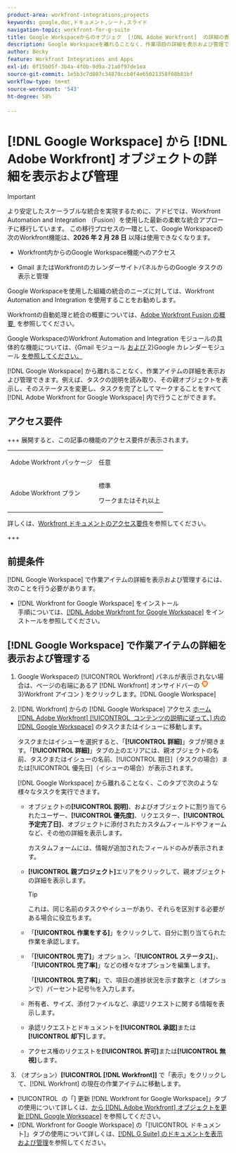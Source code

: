 ```yaml
---
product-area: workfront-integrations;projects
keywords: google,doc,ドキュメント,シート,スライド
navigation-topic: workfront-for-g-suite
title: Google Workspaceからのオブジェク  [!DNL Adobe Workfront]  の詳細の表示と管理
description: Google Workspaceを離れることなく、作業項目の詳細を表示および管理できます。 例えば、Google Workspaceで、タスクの説明を読み取り、親オブジェクトを確認し、ステータスを変更し、完了としてマークするこ  [!DNL Adobe Workfront]  ができます。
author: Becky
feature: Workfront Integrations and Apps
exl-id: 0f15b05f-3b4a-4f0b-9d9a-21a0f97de1ea
source-git-commit: 1e5b3c7d087c34870ccb0f4e65021358f08b81bf
workflow-type: tm+mt
source-wordcount: '543'
ht-degree: 58%

---
```


# [!DNL Google Workspace] から [!DNL Adobe Workfront] オブジェクトの詳細を表示および管理

>[!IMPORTANT]
>
>より安定したスケーラブルな統合を実現するために、アドビでは、Workfront Automation and Integration （Fusion）を使用した最新の柔軟な統合アプローチに移行しています。 この移行プロセスの一環として、Google Workspaceの次のWorkfront機能は、**2026 年 2 月 28 日** 以降は使用できなくなります。
>
>* Workfront内からのGoogle Workspace機能へのアクセス
>
>* Gmail またはWorkfrontのカレンダーサイトパネルからのGoogle タスクの表示と管理
>
>Google Workspaceを使用した組織の統合のニーズに対しては、Workfront Automation and Integration を使用することをお勧めします。
>
>Workfrontの自動処理と統合の概要については、[Adobe Workfront Fusion の概要 &#x200B;](https://experienceleague.adobe.com/en/docs/workfront-fusion/using/get-started-with-fusion/understand-workfront-fusion/workfront-fusion-overview) を参照してください。
>
>Google WorkspaceのWorkfront Automation and Integration モジュールの具体的な機能については、{Gmail モジュール [&#x200B; および &#x200B;](https://experienceleague.adobe.com/en/docs/workfront-fusion/using/references/apps-and-their-modules/third-party-app-connectors/gmail-modules)2}Google カレンダーモジュール [&#x200B; を参照してください。](https://experienceleague.adobe.com/en/docs/workfront-fusion/using/references/apps-and-their-modules/third-party-app-connectors/google-calendar-modules)

[!DNL Google Workspace] から離れることなく、作業アイテムの詳細を表示および管理できます。例えば、タスクの説明を読み取り、その親オブジェクトを表示し、そのステータスを変更し、タスクを完了としてマークすることをすべて [!DNL Adobe Workfront for Google Workspace] 内で行うことができます。

## アクセス要件

+++ 展開すると、この記事の機能のアクセス要件が表示されます。

<table style="table-layout:auto"> 
 <col> 
 <col> 
 <tbody> 
  <tr> 
   <td role="rowheader">Adobe Workfront パッケージ</td> 
   <td> <p>任意</p> </td> 
  </tr> 
  <tr> 
   <td role="rowheader">Adobe Workfront プラン</td> 
   <td> <p>標準</p><p>ワークまたはそれ以上</p>
  </tr> 
 </tbody> 
</table>

詳しくは、[Workfront ドキュメントのアクセス要件](/help/quicksilver/administration-and-setup/add-users/access-levels-and-object-permissions/access-level-requirements-in-documentation.md)を参照してください。

+++

## 前提条件

[!DNL Google Workspace] で作業アイテムの詳細を表示および管理するには、次のことを行う必要があります。

* [!DNL Workfront for Google Workspace] をインストール\
   手順については、[&#x200B; [!DNL Adobe Workfront for Google Workspace]](../../workfront-integrations-and-apps/workfront-for-g-suite/install-workfront-for-gsuite.md) をインストールを参照してください。

## [!DNL Google Workspace] で作業アイテムの詳細を表示および管理する

1. Google Workspaceの [!UICONTROL Workfront] パネルが表示されない場合は、ページの右端にあるア [!DNL Workfront] オンサイドバーの ![&#x200B; アイコン &#x200B;](assets/wf-lion-icon.png)3&rbrace;Workfront アイコン &rbrace; をクリックします。[!DNL Google Workspace]
1. [!DNL Workfront] からの [!DNL Google Workspace] アクセス [&#x200B; ホーム  [!DNL Adobe Workfront] [!UICONTROL &#x200B; コンテンツの説明に従って、] 内の  [!DNL Google Workspace]](../../workfront-integrations-and-apps/workfront-for-g-suite/access-wf-home-content-from-g-suite.md) のタスクまたはイシューに移動します。

   タスクまたはイシューを選択すると、「**[!UICONTROL 詳細]**」タブが開きます。「**[!UICONTROL 詳細]**」タブの上のエリアには、親オブジェクトの名前、タスクまたはイシューの名前、[!UICONTROL 期日]（タスクの場合）または[!UICONTROL 優先日]（イシューの場合）が表示されます。


   [!DNL Google Workspace] から離れることなく、このタブで次のような様々なタスクを実行できます。

   * オブジェクトの&#x200B;**[!UICONTROL 説明]**、およびオブジェクトに割り当てられたユーザー、**[!UICONTROL 優先度]**、リクエスター、**[!UICONTROL 予定完了日]**、オブジェクトに添付されたカスタムフィールドやフォームなど、その他の詳細を表示します。

     カスタムフォームには、情報が追加されたフィールドのみが表示されます。

   * **[!UICONTROL 親プロジェクト]**&#x200B;エリアをクリックして、親オブジェクトの詳細を表示します。

     >[!TIP]
     >
     >これは、同じ名前のタスクやイシューがあり、それらを区別する必要がある場合に役立ちます。

   * 「**[!UICONTROL 作業をする]**」をクリックして、自分に割り当てられた作業を承認します。
   * 「**[!UICONTROL 完了]**」オプション、「**[!UICONTROL ステータス]**」、「**[!UICONTROL 完了率]**」などの様々なオプションを編集します。

     「**[!UICONTROL 完了率]**」で、項目の進捗状況を示す数字と（オプションで）パーセント記号％を入力します。
   * 所有者、サイズ、添付ファイルなど、承認リクエストに関する情報を表示します。
   * 承認リクエストとドキュメントを&#x200B;**[!UICONTROL 承認]**&#x200B;または&#x200B;**[!UICONTROL 却下]**&#x200B;します。

   * アクセス権のリクエストを&#x200B;**[!UICONTROL 許可]**&#x200B;または&#x200B;**[!UICONTROL 無視]**&#x200B;します。

1. （オプション）**[!UICONTROL [!DNL Workfront]]** で「表示」をクリックして、[!DNL Workfront] の現在の作業アイテムに移動します。

* [!UICONTROL &#x200B; の「] 更新 [!DNL Workfront for Google Workspace]」タブの使用について詳しくは、[&#x200B; から  [!DNL Adobe Workfront]  オブジェクトを更新  [!DNL Google Workspace]](../../workfront-integrations-and-apps/workfront-for-g-suite/update-a-workfront-object-in-gsuite.md) を参照してください。
* [!DNL Workfront for Google Workspace] の「[!UICONTROL ドキュメント]」タブの使用について詳しくは、[[!DNL G Suite] のドキュメントを表示および管理](../../workfront-integrations-and-apps/workfront-for-g-suite/view-and-manage-documents-in-gsuite.md)を参照してください。
